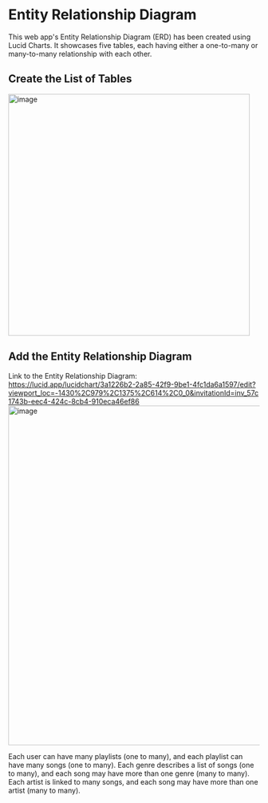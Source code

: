 # Entity Relationship Diagram

This web app's Entity Relationship Diagram (ERD) has been created using Lucid Charts. It showcases five tables, each having either a one-to-many or many-to-many relationship with each other. 

## Create the List of Tables
<img width="484" alt="image" src="https://github.com/Justin5802/web103_finalproject/assets/98132824/733d9513-bd35-408a-838b-5bfaaf07e939">


## Add the Entity Relationship Diagram

Link to the Entity Relationship Diagram: 
https://lucid.app/lucidchart/3a1226b2-2a85-42f9-9be1-4fc1da6a1597/edit?viewport_loc=-1430%2C979%2C1375%2C614%2C0_0&invitationId=inv_57c1743b-eec4-424c-8cb4-910eca46ef86 
<img width="680" alt="image" src="https://github.com/Justin5802/web103_finalproject/assets/98132824/27f4d33a-8aaa-4b35-8a05-345907976621">

Each user can have many playlists (one to many), and each playlist can have many songs (one to many).
Each genre describes a list of songs (one to many), and each song may have more than one genre (many to many).
Each artist is linked to many songs, and each song may have more than one artist (many to many).


